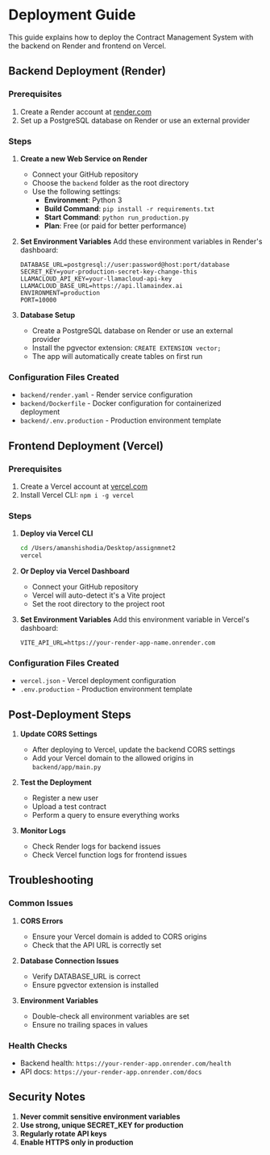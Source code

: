 # Deployment Guide

This guide explains how to deploy the Contract Management System with the backend on Render and frontend on Vercel.

## Backend Deployment (Render)

### Prerequisites
1. Create a Render account at [render.com](https://render.com)
2. Set up a PostgreSQL database on Render or use an external provider

### Steps

1. **Create a new Web Service on Render**
   - Connect your GitHub repository
   - Choose the `backend` folder as the root directory
   - Use the following settings:
     - **Environment**: Python 3
     - **Build Command**: `pip install -r requirements.txt`
     - **Start Command**: `python run_production.py`
     - **Plan**: Free (or paid for better performance)

2. **Set Environment Variables**
   Add these environment variables in Render's dashboard:
   ```
   DATABASE_URL=postgresql://user:password@host:port/database
   SECRET_KEY=your-production-secret-key-change-this
   LLAMACLOUD_API_KEY=your-llamacloud-api-key
   LLAMACLOUD_BASE_URL=https://api.llamaindex.ai
   ENVIRONMENT=production
   PORT=10000
   ```

3. **Database Setup**
   - Create a PostgreSQL database on Render or use an external provider
   - Install the pgvector extension: `CREATE EXTENSION vector;`
   - The app will automatically create tables on first run

### Configuration Files Created
- `backend/render.yaml` - Render service configuration
- `backend/Dockerfile` - Docker configuration for containerized deployment
- `backend/.env.production` - Production environment template

## Frontend Deployment (Vercel)

### Prerequisites
1. Create a Vercel account at [vercel.com](https://vercel.com)
2. Install Vercel CLI: `npm i -g vercel`

### Steps

1. **Deploy via Vercel CLI**
   ```bash
   cd /Users/amanshishodia/Desktop/assignmnet2
   vercel
   ```

2. **Or Deploy via Vercel Dashboard**
   - Connect your GitHub repository
   - Vercel will auto-detect it's a Vite project
   - Set the root directory to the project root

3. **Set Environment Variables**
   Add this environment variable in Vercel's dashboard:
   ```
   VITE_API_URL=https://your-render-app-name.onrender.com
   ```

### Configuration Files Created
- `vercel.json` - Vercel deployment configuration
- `.env.production` - Production environment template

## Post-Deployment Steps

1. **Update CORS Settings**
   - After deploying to Vercel, update the backend CORS settings
   - Add your Vercel domain to the allowed origins in `backend/app/main.py`

2. **Test the Deployment**
   - Register a new user
   - Upload a test contract
   - Perform a query to ensure everything works

3. **Monitor Logs**
   - Check Render logs for backend issues
   - Check Vercel function logs for frontend issues

## Troubleshooting

### Common Issues

1. **CORS Errors**
   - Ensure your Vercel domain is added to CORS origins
   - Check that the API URL is correctly set

2. **Database Connection Issues**
   - Verify DATABASE_URL is correct
   - Ensure pgvector extension is installed

3. **Environment Variables**
   - Double-check all environment variables are set
   - Ensure no trailing spaces in values

### Health Checks
- Backend health: `https://your-render-app.onrender.com/health`
- API docs: `https://your-render-app.onrender.com/docs`

## Security Notes

1. **Never commit sensitive environment variables**
2. **Use strong, unique SECRET_KEY for production**
3. **Regularly rotate API keys**
4. **Enable HTTPS only in production**

